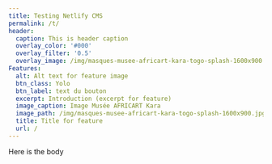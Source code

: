 ```yaml
---
title: Testing Netlify CMS
permalink: /t/
header:
  caption: This is header caption
  overlay_color: '#000'
  overlay_filter: '0.5'
  overlay_image: /img/masques-musee-africart-kara-togo-splash-1600x900.jpg
Features:
  alt: Alt text for feature image
  btn_class: Yolo
  btn_label: text du bouton
  excerpt: Introduction (excerpt for feature)
  image_caption: Image Musée AFRICART Kara
  image_path: /img/masques-musee-africart-kara-togo-splash-1600x900.jpg
  title: Title for feature
  url: /
---
```

Here is the body
